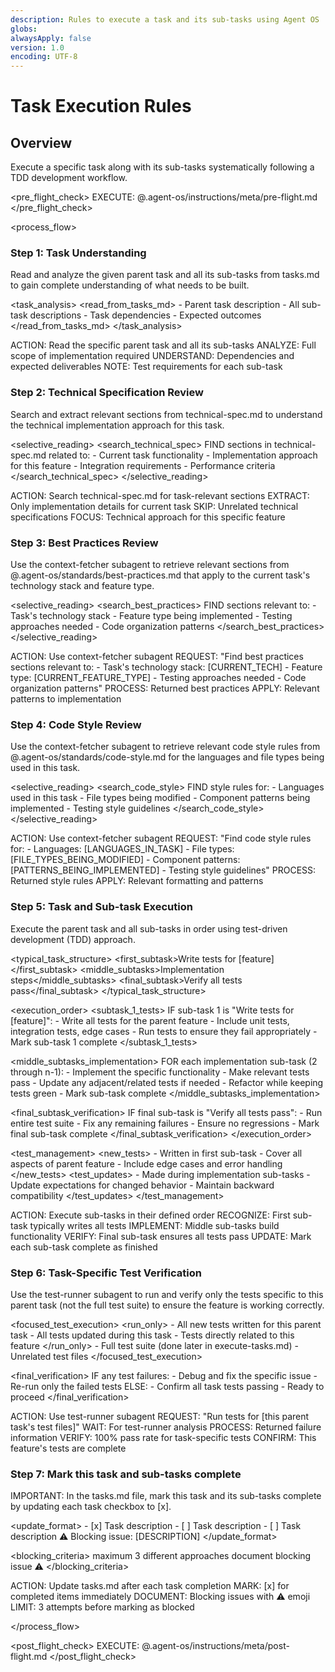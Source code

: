 ```yaml
---
description: Rules to execute a task and its sub-tasks using Agent OS
globs:
alwaysApply: false
version: 1.0
encoding: UTF-8
---
```


# Task Execution Rules

## Overview

Execute a specific task along with its sub-tasks systematically following a TDD development workflow.

<pre_flight_check>
EXECUTE: @.agent-os/instructions/meta/pre-flight.md
</pre_flight_check>

<process_flow>

<step number="1" name="task_understanding">

### Step 1: Task Understanding

Read and analyze the given parent task and all its sub-tasks from tasks.md to gain complete understanding of what needs to be built.

<task_analysis>
<read_from_tasks_md> - Parent task description - All sub-task descriptions - Task dependencies - Expected outcomes
</read_from_tasks_md>
</task_analysis>

<instructions>
  ACTION: Read the specific parent task and all its sub-tasks
  ANALYZE: Full scope of implementation required
  UNDERSTAND: Dependencies and expected deliverables
  NOTE: Test requirements for each sub-task
</instructions>

</step>

<step number="2" name="technical_spec_review">

### Step 2: Technical Specification Review

Search and extract relevant sections from technical-spec.md to understand the technical implementation approach for this task.

<selective_reading>
<search_technical_spec>
FIND sections in technical-spec.md related to: - Current task functionality - Implementation approach for this feature - Integration requirements - Performance criteria
</search_technical_spec>
</selective_reading>

<instructions>
  ACTION: Search technical-spec.md for task-relevant sections
  EXTRACT: Only implementation details for current task
  SKIP: Unrelated technical specifications
  FOCUS: Technical approach for this specific feature
</instructions>

</step>

<step number="3" subagent="context-fetcher" name="best_practices_review">

### Step 3: Best Practices Review

Use the context-fetcher subagent to retrieve relevant sections from @.agent-os/standards/best-practices.md that apply to the current task's technology stack and feature type.

<selective_reading>
<search_best_practices>
FIND sections relevant to: - Task's technology stack - Feature type being implemented - Testing approaches needed - Code organization patterns
</search_best_practices>
</selective_reading>

<instructions>
  ACTION: Use context-fetcher subagent
  REQUEST: "Find best practices sections relevant to:
            - Task's technology stack: [CURRENT_TECH]
            - Feature type: [CURRENT_FEATURE_TYPE]
            - Testing approaches needed
            - Code organization patterns"
  PROCESS: Returned best practices
  APPLY: Relevant patterns to implementation
</instructions>

</step>

<step number="4" subagent="context-fetcher" name="code_style_review">

### Step 4: Code Style Review

Use the context-fetcher subagent to retrieve relevant code style rules from @.agent-os/standards/code-style.md for the languages and file types being used in this task.

<selective_reading>
<search_code_style>
FIND style rules for: - Languages used in this task - File types being modified - Component patterns being implemented - Testing style guidelines
</search_code_style>
</selective_reading>

<instructions>
  ACTION: Use context-fetcher subagent
  REQUEST: "Find code style rules for:
            - Languages: [LANGUAGES_IN_TASK]
            - File types: [FILE_TYPES_BEING_MODIFIED]
            - Component patterns: [PATTERNS_BEING_IMPLEMENTED]
            - Testing style guidelines"
  PROCESS: Returned style rules
  APPLY: Relevant formatting and patterns
</instructions>

</step>

<step number="5" name="task_execution">

### Step 5: Task and Sub-task Execution

Execute the parent task and all sub-tasks in order using test-driven development (TDD) approach.

<typical_task_structure>
<first_subtask>Write tests for [feature]</first_subtask>
<middle_subtasks>Implementation steps</middle_subtasks>
<final_subtask>Verify all tests pass</final_subtask>
</typical_task_structure>

<execution_order>
<subtask_1_tests>
IF sub-task 1 is "Write tests for [feature]": - Write all tests for the parent feature - Include unit tests, integration tests, edge cases - Run tests to ensure they fail appropriately - Mark sub-task 1 complete
</subtask_1_tests>

<middle_subtasks_implementation>
FOR each implementation sub-task (2 through n-1): - Implement the specific functionality - Make relevant tests pass - Update any adjacent/related tests if needed - Refactor while keeping tests green - Mark sub-task complete
</middle_subtasks_implementation>

<final_subtask_verification>
IF final sub-task is "Verify all tests pass": - Run entire test suite - Fix any remaining failures - Ensure no regressions - Mark final sub-task complete
</final_subtask_verification>
</execution_order>

<test_management>
<new_tests> - Written in first sub-task - Cover all aspects of parent feature - Include edge cases and error handling
</new_tests>
<test_updates> - Made during implementation sub-tasks - Update expectations for changed behavior - Maintain backward compatibility
</test_updates>
</test_management>

<instructions>
  ACTION: Execute sub-tasks in their defined order
  RECOGNIZE: First sub-task typically writes all tests
  IMPLEMENT: Middle sub-tasks build functionality
  VERIFY: Final sub-task ensures all tests pass
  UPDATE: Mark each sub-task complete as finished
</instructions>

</step>

<step number="6" subagent="test-runner" name="task_test_verification">

### Step 6: Task-Specific Test Verification

Use the test-runner subagent to run and verify only the tests specific to this parent task (not the full test suite) to ensure the feature is working correctly.

<focused_test_execution>
<run_only> - All new tests written for this parent task - All tests updated during this task - Tests directly related to this feature
</run_only>
<skip> - Full test suite (done later in execute-tasks.md) - Unrelated test files
</skip>
</focused_test_execution>

<final_verification>
IF any test failures: - Debug and fix the specific issue - Re-run only the failed tests
ELSE: - Confirm all task tests passing - Ready to proceed
</final_verification>

<instructions>
  ACTION: Use test-runner subagent
  REQUEST: "Run tests for [this parent task's test files]"
  WAIT: For test-runner analysis
  PROCESS: Returned failure information
  VERIFY: 100% pass rate for task-specific tests
  CONFIRM: This feature's tests are complete
</instructions>

</step>

<step number="7" name="task_status_updates">

### Step 7: Mark this task and sub-tasks complete

IMPORTANT: In the tasks.md file, mark this task and its sub-tasks complete by updating each task checkbox to [x].

<update_format>
<completed>- [x] Task description</completed>
<incomplete>- [ ] Task description</incomplete>
<blocked> - [ ] Task description
⚠️ Blocking issue: [DESCRIPTION]
</blocked>
</update_format>

<blocking_criteria>
<attempts>maximum 3 different approaches</attempts>
<action>document blocking issue</action>
<emoji>⚠️</emoji>
</blocking_criteria>

<instructions>
  ACTION: Update tasks.md after each task completion
  MARK: [x] for completed items immediately
  DOCUMENT: Blocking issues with ⚠️ emoji
  LIMIT: 3 attempts before marking as blocked
</instructions>

</step>

</process_flow>

<post_flight_check>
EXECUTE: @.agent-os/instructions/meta/post-flight.md
</post_flight_check>
